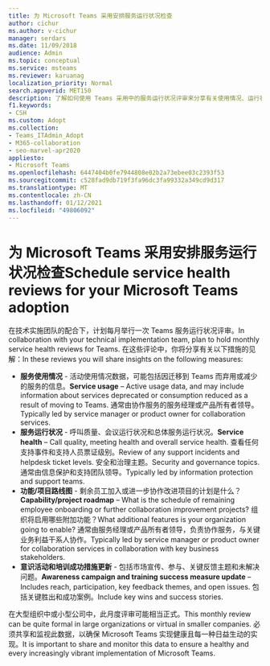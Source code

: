 ```yaml
---
title: 为 Microsoft Teams 采用安排服务运行状况检查
author: cichur
ms.author: v-cichur
manager: serdars
ms.date: 11/09/2018
audience: Admin
ms.topic: conceptual
ms.service: msteams
ms.reviewer: karuanag
localization_priority: Normal
search.appverid: MET150
description: 了解如何使用 Teams 采用中的服务运行状况评审来分享有关使用情况、运行状况、功能/项目路线图和其他更新的见解。
f1.keywords:
- CSH
ms.custom: Adopt
ms.collection:
- Teams_ITAdmin_Adopt
- M365-collaboration
- seo-marvel-apr2020
appliesto:
- Microsoft Teams
ms.openlocfilehash: 6447404b0fe7944808e02b2a73ebee03c2393f53
ms.sourcegitcommit: c528fad9db719f3fa96dc3fa99332a349cd9d317
ms.translationtype: MT
ms.contentlocale: zh-CN
ms.lasthandoff: 01/12/2021
ms.locfileid: "49806092"
---
```

# <a name="schedule-service-health-reviews-for-your-microsoft-teams-adoption"></a><span data-ttu-id="50a81-103">为 Microsoft Teams 采用安排服务运行状况检查</span><span class="sxs-lookup"><span data-stu-id="50a81-103">Schedule service health reviews for your Microsoft Teams adoption</span></span>

<span data-ttu-id="50a81-104">在技术实施团队的配合下，计划每月举行一次 Teams 服务运行状况评审。</span><span class="sxs-lookup"><span data-stu-id="50a81-104">In collaboration with your technical implementation team, plan to hold monthly service health reviews for Teams.</span></span> <span data-ttu-id="50a81-105">在这些评论中，你将分享有关以下措施的见解：</span><span class="sxs-lookup"><span data-stu-id="50a81-105">In these reviews you will share insights on the following measures:</span></span>

- <span data-ttu-id="50a81-106">**服务使用情况** - 活动使用情况数据，可能包括因迁移到 Teams 而弃用或减少的服务的信息。</span><span class="sxs-lookup"><span data-stu-id="50a81-106">**Service usage** – Active usage data, and may include information about services deprecated or consumption reduced as a result of moving to Teams.</span></span> <span data-ttu-id="50a81-107">通常由协作服务的服务经理或产品所有者领导。</span><span class="sxs-lookup"><span data-stu-id="50a81-107">Typically led by service manager or product owner for collaboration services.</span></span>
- <span data-ttu-id="50a81-108">**服务运行状况** - 呼叫质量、会议运行状况和总体服务运行状况。</span><span class="sxs-lookup"><span data-stu-id="50a81-108">**Service health** – Call quality, meeting health and overall service health.</span></span> <span data-ttu-id="50a81-109">查看任何支持事件和支持人员票证级别。</span><span class="sxs-lookup"><span data-stu-id="50a81-109">Review of any support incidents and helpdesk ticket levels.</span></span> <span data-ttu-id="50a81-110">安全和治理主题。</span><span class="sxs-lookup"><span data-stu-id="50a81-110">Security and governance topics.</span></span> <span data-ttu-id="50a81-111">通常由信息保护和支持团队领导。</span><span class="sxs-lookup"><span data-stu-id="50a81-111">Typically led by information protection and support teams.</span></span> 
- <span data-ttu-id="50a81-112">**功能/项目路线图** - 剩余员工加入或进一步协作改进项目的计划是什么？</span><span class="sxs-lookup"><span data-stu-id="50a81-112">**Capability/project roadmap** – What is the schedule of remaining employee onboarding or further collaboration improvement projects?</span></span> <span data-ttu-id="50a81-113">组织将启用哪些附加功能？</span><span class="sxs-lookup"><span data-stu-id="50a81-113">What additional features is your organization going to enable?</span></span> <span data-ttu-id="50a81-114">通常由服务经理或产品所有者领导，负责协作服务，与关键业务利益干系人协作。</span><span class="sxs-lookup"><span data-stu-id="50a81-114">Typically led by service manager or product owner for collaboration services in collaboration with key business stakeholders.</span></span>
- <span data-ttu-id="50a81-115">**意识活动和培训成功措施更新** - 包括市场宣传、参与、关键反馈主题和未解决问题。</span><span class="sxs-lookup"><span data-stu-id="50a81-115">**Awareness campaign and training success measure update** – Includes reach, participation, key feedback themes, and open issues.</span></span> <span data-ttu-id="50a81-116">包括关键胜出和成功案例。</span><span class="sxs-lookup"><span data-stu-id="50a81-116">Include key wins and success stories.</span></span> 

<span data-ttu-id="50a81-117">在大型组织中或小型公司中，此月度评审可能相当正式。</span><span class="sxs-lookup"><span data-stu-id="50a81-117">This monthly review can be quite formal in large organizations or virtual in smaller companies.</span></span> <span data-ttu-id="50a81-118">必须共享和监视此数据，以确保 Microsoft Teams 实现健康且每一种日益生动的实现。</span><span class="sxs-lookup"><span data-stu-id="50a81-118">It is important to share and monitor this data to ensure a healthy and every increasingly vibrant implementation of Microsoft Teams.</span></span> 
